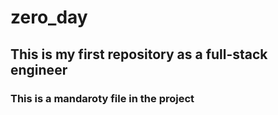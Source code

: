 # zero_day
## This is my first repository as a full-stack engineer
### This is a mandaroty file in the project 
